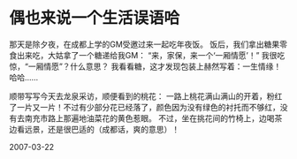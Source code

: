 # 偶也来说一个生活误语哈

那天是除夕夜，在成都上学的GM受邀过来一起吃年夜饭。
饭后，我们拿出糖果零食出来吃，大姑拿了一个糖递给我GM：
“来，家保，来一个‘一厢情愿’！”
我很吃惊，“一厢情愿”？什么意思？
我看看糖，这才发现包装上赫然写着：一生情缘！
哈哈……


顺带写写今天去龙泉采访，顺便看到的桃花：
一路上桃花满山满山的开着，粉红了一片又一片！不过有少部分花已经落了，颜色因为没有绿色的衬托而不够红，没有去南充市路上那遍地油菜花的黄色惹眼。
不过，坐在挑花间的竹椅上，边喝茶边看远景，还是很巴适的（成都话，爽的意思）！

2007-03-22